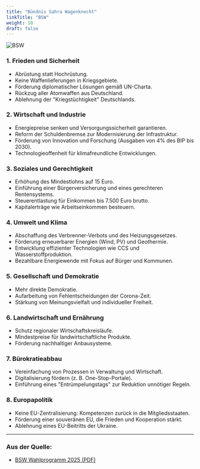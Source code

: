 ```yaml
---
title: "Bündnis Sahra Wagenknecht"
linkTitle: "BSW"
weight: 10
draft: false
---
```

<style>
    .figure-image {
        width: 50% !important
    }
</style>
![BSW](images/bsw.png)

### 1. Frieden und Sicherheit
- Abrüstung statt Hochrüstung.
- Keine Waffenlieferungen in Kriegsgebiete.
- Förderung diplomatischer Lösungen gemäß UN-Charta.
- Rückzug aller Atomwaffen aus Deutschland.
- Ablehnung der "Kriegstüchtigkeit" Deutschlands.

### 2. Wirtschaft und Industrie
- Energiepreise senken und Versorgungssicherheit garantieren.
- Reform der Schuldenbremse zur Modernisierung der Infrastruktur.
- Förderung von Innovation und Forschung (Ausgaben von 4% des BIP bis 2030).
- Technologieoffenheit für klimafreundliche Entwicklungen.

### 3. Soziales und Gerechtigkeit
- Erhöhung des Mindestlohns auf 15 Euro.
- Einführung einer Bürgerversicherung und eines gerechteren Rentensystems.
- Steuerentlastung für Einkommen bis 7.500 Euro brutto.
- Kapitalerträge wie Arbeitseinkommen besteuern.

### 4. Umwelt und Klima
- Abschaffung des Verbrenner-Verbots und des Heizungsgesetzes.
- Förderung erneuerbarer Energien (Wind, PV) und Geothermie.
- Entwicklung effizienter Technologien wie CCS und Wasserstoffproduktion.
- Bezahlbare Energiewende mit Fokus auf Bürger und Kommunen.

### 5. Gesellschaft und Demokratie
- Mehr direkte Demokratie.
- Aufarbeitung von Fehlentscheidungen der Corona-Zeit.
- Stärkung von Meinungsvielfalt und individueller Freiheit.

### 6. Landwirtschaft und Ernährung
- Schutz regionaler Wirtschaftskreisläufe.
- Mindestpreise für landwirtschaftliche Produkte.
- Förderung nachhaltiger Anbausysteme.

### 7. Bürokratieabbau
- Vereinfachung von Prozessen in Verwaltung und Wirtschaft.
- Digitalisierung fördern (z. B. One-Stop-Portale).
- Einführung eines "Entrümpelungstags" zur Reduktion unnötiger Regeln.

### 8. Europapolitik
- Keine EU-Zentralisierung: Kompetenzen zurück in die Mitgliedsstaaten.
- Förderung einer souveränen EU, die Frieden und Kooperation stärkt.
- Ablehnung eines EU-Beitritts der Ukraine.

---

### Aus der Quelle:
 - [BSW Wahlprogramm 2025 (PDF)](https://bsw-vg.de/wp-content/themes/bsw/assets/downloads/BSW%20Wahlprogramm%202025.pdf)